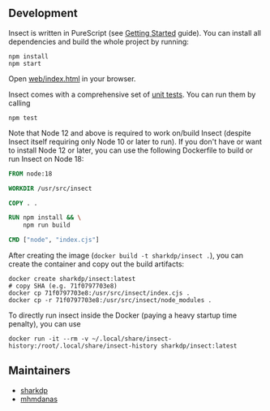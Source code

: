 Development
-----------

Insect is written in PureScript (see [Getting Started](https://github.com/purescript/documentation/blob/master/guides/Getting-Started.md) guide). You can install all dependencies and build the whole project by running:

    npm install
    npm start

Open [web/index.html](web/index.html) in your browser.

Insect comes with a comprehensive set of [unit tests](test/Main.purs). You can run them by calling

    npm test

Note that Node 12 and above is required to work on/build Insect (despite Insect
itself requiring only Node 10 or later to run). If you don't have or want to
install Node 12 or later, you can use the following Dockerfile to build or run
Insect on Node 18:

```Dockerfile
FROM node:18

WORKDIR /usr/src/insect

COPY . .

RUN npm install && \
    npm run build

CMD ["node", "index.cjs"]
```

After creating the image (`docker build -t sharkdp/insect .`), you can create
the container and copy out the build artifacts:

    docker create sharkdp/insect:latest
    # copy SHA (e.g. 71f0797703e8)
    docker cp 71f0797703e8:/usr/src/insect/index.cjs .
    docker cp -r 71f0797703e8:/usr/src/insect/node_modules .


To directly run insect inside the Docker (paying a heavy startup time penalty),
you can use

    docker run -it --rm -v ~/.local/share/insect-history:/root/.local/share/insect-history sharkdp/insect:latest

Maintainers
-----------

* [sharkdp](https://github.com/sharkdp)
* [mhmdanas](https://github.com/mhmdanas)
